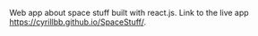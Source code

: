 ﻿Web app about space stuff built with react.js. Link to the live app https://cyrillbb.github.io/SpaceStuff/.